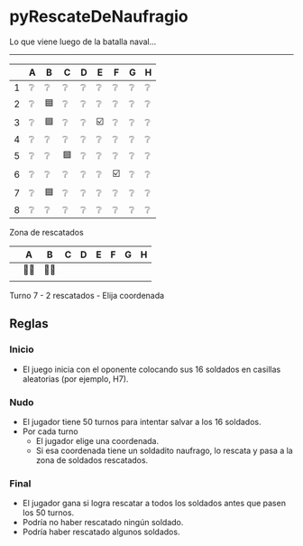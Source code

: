# pyRescateDeNaufragio

Lo que viene luego de la batalla naval...

---

||A|B|C|D|E|F|G|H|
|-|-|-|-|-|-|-|-|-
|1|❔|❔|❔|❔|❔|❔|❔|❔
|2|❔|🟦|❔|❔|❔|❔|❔|❔
|3|❔|🟦|❔|❔|☑️|❔|❔|❔
|4|❔|❔|❔|❔|❔|❔|❔|❔
|5|❔|❔|🟦|❔|❔|❔|❔|❔
|6|❔|❔|❔|❔|❔|☑️|❔|❔
|7|❔|🟦|❔|❔|❔|❔|❔|❔
|8|❔|❔|❔|❔|❔|❔|❔|❔

Zona de rescatados

||A|B|C|D|E|F|G|H|
|-|-|-|-|-|-|-|-|-
||🤽‍♂️|🤽‍♂️|||||||
||||||||||

Turno 7 - 2 rescatados - Elija coordenada

## Reglas

### Inicio

- El juego inicia con el oponente colocando sus 16 soldados en casillas aleatorias (por ejemplo, H7).

### Nudo

- El jugador tiene 50 turnos para intentar salvar a los 16 soldados.
- Por cada turno
  - El jugador elige una coordenada.
  - Si esa coordenada tiene un soldadito naufrago, lo rescata y pasa a la zona de soldados rescatados.

### Final

- El jugador gana si logra rescatar a todos los soldados antes que pasen los 50 turnos. 
- Podría no haber rescatado ningún soldado.
- Podría haber rescatado algunos soldados.

